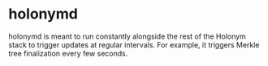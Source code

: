 # holonymd

holonymd is meant to run constantly alongside the rest of the Holonym stack to trigger updates at regular intervals. For example, it triggers Merkle tree finalization every few seconds.

